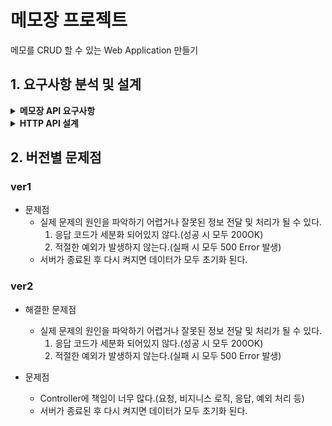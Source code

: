 # 메모장 프로젝트

메모를 CRUD 할 수 있는 Web Application 만들기

## 1. 요구사항 분석 및 설계
<details>
<summary><strong>메모장 API 요구사항</strong></summary>

1. 통신 데이터 형태는 JSON이다.
2. 각각의 메모는 식별자(id), 제목(title), 내용(contents)으로 구성되어 있다.
3. 응답을 각각의 API에 알맞게 해야 한다.
4. 메모를 생성할 수 있다. (CREATE)
    - 메모 생성 시 제목, 내용이 필요하다.
    - 생성된 데이터(식별자, 제목, 내용)가 응답된다.
5. 메모 전체 목록을 조회할 수 있다. (READ)
    - 여러 개의 데이터를 배열 형태로 한번에 응답한다.
    - 데이터가 없는 경우 비어있는 배열 형태로 응답한다.
6. 메모 하나를 조회할 수 있다. (READ)
    - 조회할 memo에 대한 식별자 id값이 필요하다.
    - 조회된 데이터가 응답된다.
    - 조회될 데이터가 없는 경우 Exception이 발생한다.
7. 메모 하나를 전체 수정(덮어쓰기)할 수 있다. (UPDATE)
    - 수정할 memo에 대한 식별자 id값이 필요하다.
    - 수정할 요청 데이터(제목, 내용)가 꼭 필요하다.
    - 수정된 데이터가 응답된다.
    - 수정될 데이터가 없는 경우 Exception이 발생한다.
8. 메모 하나의 제목을 수정(일부 수정)할 수 있다. (UPDATE)
    - 수정할 memo에 대한 식별자 id값이 필요하다.
    - 수정할 요청 데이터(제목)가 꼭 필요하다.
    - 수정된 데이터가 응답된다.
    - 수정될 데이터가 없는 경우 Exception이 발생한다.
9. 메모를 삭제할 수 있다. (DELETE)
    - 삭제할 memo에 대한 식별자 id값이 필요하다.
    - 삭제될 데이터가 없는 경우 Exception이 발생한다.
</details>

<details>
<summary><strong>HTTP API 설계</strong></summary>

<table style="border-collapse: collapse; width: 100%;">
  <thead>
    <tr>
      <th style="width: 350px;">기능</th>
      <th>Method</th>
      <th>URL</th>
      <th>Request</th>
      <th>Response</th>
    </tr>
  </thead>
  <tbody>
    <tr>
      <td>메모 생성</td>
      <td>POST</td>
      <td>/api/memos</td>
      <td>
        <pre>{
  "title": "string",
  "content": "string"
}</pre>
      </td>
      <td>
        ✅ <b>201 Created</b>
        <pre>{
  "id": 1,
  "title": "string",
  "content": "string"
}</pre>
      </td>
    </tr>
    <tr>
      <td>메모 전체<br>조회</td>
      <td>GET</td>
      <td>/api/memos</td>
      <td>(없음)</td>
      <td>
        ✅ <b>200 OK</b>
        <pre>[
  {
    "id": 1,
    "title": "string",
    "content": "string"
  },
  {
    "id": 2,
    "title": "string",
    "content": "string"
  }
]</pre>
        🕳️ <i>없으면 빈 배열 []</i>
      </td>
    </tr>
    <tr>
      <td>메모 단건<br>조회</td>
      <td>GET</td>
      <td>/api/memos/{id}</td>
      <td>(없음)</td>
      <td>
        ✅ <b>200 OK</b>
        <pre>{
  "id": 1,
  "title": "string",
  "content": "string"
}</pre>
        ❌ <b>404 Not Found</b><br>해당 식별자의 메모가 없음
      </td>
    </tr>
    <tr>
      <td>메모 수정<br>(덮어쓰기)</td>
      <td>PUT</td>
      <td>/api/memos/{id}</td>
      <td>
        <pre>{
  "title": "string",
  "content": "string"
}</pre>
      </td>
      <td>
        ✅ <b>200 OK</b>
        <pre>{
  "id": 1,
  "title": "string",
  "content": "string"
}</pre>
        ❌ <b>404 Not Found</b><br>해당 메모가 존재하지 않음<br>
        ⚠️ <b>400 Bad Request</b><br>필수값 누락
      </td>
    </tr>
    <tr>
      <td>메모 제목<br>수정</td>
      <td>PATCH</td>
      <td>/api/memos/{id}</td>
      <td>
        <pre>{
  "title": "string"
}</pre>
      </td>
      <td>
        ✅ <b>200 OK</b>
        <pre>{
  "id": 1,
  "title": "string",
  "content": "string"
}</pre>
        ❌ <b>404 Not Found</b><br>해당 메모가 존재하지 않음<br>
        ⚠️ <b>400 Bad Request</b><br>필수값 누락
      </td>
    </tr>
    <tr>
      <td>메모 삭제</td>
      <td>DELETE</td>
      <td>/api/memos/{id}</td>
      <td>(없음)</td>
      <td>
        ✅ <b>200 OK</b><br>
        ❌ <b>404 Not Found</b><br>해당 메모가 존재하지 않음
      </td>
    </tr>
  </tbody>
</table>
</details>

## 2. 버전별 문제점
### ver1 
- 문제점
  - 실제 문제의 원인을 파악하기 어렵거나 잘못된 정보 전달 및 처리가 될 수 있다.
    1. 응답 코드가 세분화 되어있지 않다.(성공 시 모두 200OK)
    2. 적절한 예외가 발생하지 않는다.(실패 시 모두 500 Error 발생)
  - 서버가 종료된 후 다시 켜지면 데이터가 모두 초기화 된다.

### ver2
- 해결한 문제점
   - 실제 문제의 원인을 파악하기 어렵거나 잘못된 정보 전달 및 처리가 될 수 있다.
      1. 응답 코드가 세분화 되어있지 않다.(성공 시 모두 200OK)
      2. 적절한 예외가 발생하지 않는다.(실패 시 모두 500 Error 발생)

- 문제점
   - Controller에 책임이 너무 많다.(요청, 비지니스 로직, 응답, 예외 처리 등)
   - 서버가 종료된 후 다시 켜지면 데이터가 모두 초기화 된다.

    